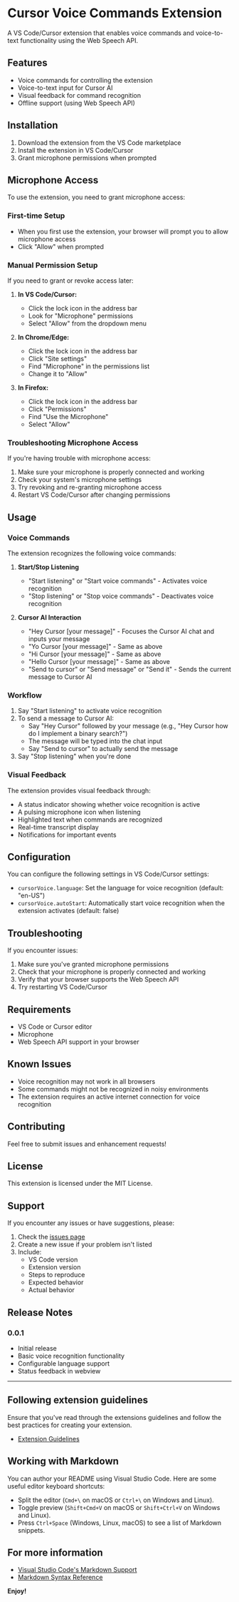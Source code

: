 # Cursor Voice Commands Extension

A VS Code/Cursor extension that enables voice commands and voice-to-text functionality using the Web Speech API.

## Features

- Voice commands for controlling the extension
- Voice-to-text input for Cursor AI
- Visual feedback for command recognition
- Offline support (using Web Speech API)

## Installation

1. Download the extension from the VS Code marketplace
2. Install the extension in VS Code/Cursor
3. Grant microphone permissions when prompted

## Microphone Access

To use the extension, you need to grant microphone access:

### First-time Setup
- When you first use the extension, your browser will prompt you to allow microphone access
- Click "Allow" when prompted

### Manual Permission Setup
If you need to grant or revoke access later:

1. **In VS Code/Cursor:**
   - Click the lock icon in the address bar
   - Look for "Microphone" permissions
   - Select "Allow" from the dropdown menu

2. **In Chrome/Edge:**
   - Click the lock icon in the address bar
   - Click "Site settings"
   - Find "Microphone" in the permissions list
   - Change it to "Allow"

3. **In Firefox:**
   - Click the lock icon in the address bar
   - Click "Permissions"
   - Find "Use the Microphone"
   - Select "Allow"

### Troubleshooting Microphone Access
If you're having trouble with microphone access:
1. Make sure your microphone is properly connected and working
2. Check your system's microphone settings
3. Try revoking and re-granting microphone access
4. Restart VS Code/Cursor after changing permissions

## Usage

### Voice Commands

The extension recognizes the following voice commands:

1. **Start/Stop Listening**
   - "Start listening" or "Start voice commands" - Activates voice recognition
   - "Stop listening" or "Stop voice commands" - Deactivates voice recognition

2. **Cursor AI Interaction**
   - "Hey Cursor [your message]" - Focuses the Cursor AI chat and inputs your message
   - "Yo Cursor [your message]" - Same as above
   - "Hi Cursor [your message]" - Same as above
   - "Hello Cursor [your message]" - Same as above
   - "Send to cursor" or "Send message" or "Send it" - Sends the current message to Cursor AI

### Workflow

1. Say "Start listening" to activate voice recognition
2. To send a message to Cursor AI:
   - Say "Hey Cursor" followed by your message (e.g., "Hey Cursor how do I implement a binary search?")
   - The message will be typed into the chat input
   - Say "Send to cursor" to actually send the message
3. Say "Stop listening" when you're done

### Visual Feedback

The extension provides visual feedback through:
- A status indicator showing whether voice recognition is active
- A pulsing microphone icon when listening
- Highlighted text when commands are recognized
- Real-time transcript display
- Notifications for important events

## Configuration

You can configure the following settings in VS Code/Cursor settings:

- `cursorVoice.language`: Set the language for voice recognition (default: "en-US")
- `cursorVoice.autoStart`: Automatically start voice recognition when the extension activates (default: false)

## Troubleshooting

If you encounter issues:
1. Make sure you've granted microphone permissions
2. Check that your microphone is properly connected and working
3. Verify that your browser supports the Web Speech API
4. Try restarting VS Code/Cursor

## Requirements

- VS Code or Cursor editor
- Microphone
- Web Speech API support in your browser

## Known Issues

- Voice recognition may not work in all browsers
- Some commands might not be recognized in noisy environments
- The extension requires an active internet connection for voice recognition

## Contributing

Feel free to submit issues and enhancement requests!

## License

This extension is licensed under the MIT License.

## Support

If you encounter any issues or have suggestions, please:
1. Check the [issues page](https://github.com/Gem_of_Wonder/cursor-voice-attempt-3/issues)
2. Create a new issue if your problem isn't listed
3. Include:
   - VS Code version
   - Extension version
   - Steps to reproduce
   - Expected behavior
   - Actual behavior

## Release Notes

### 0.0.1
- Initial release
- Basic voice recognition functionality
- Configurable language support
- Status feedback in webview

---

## Following extension guidelines

Ensure that you've read through the extensions guidelines and follow the best practices for creating your extension.

* [Extension Guidelines](https://code.visualstudio.com/api/references/extension-guidelines)

## Working with Markdown

You can author your README using Visual Studio Code. Here are some useful editor keyboard shortcuts:

* Split the editor (`Cmd+\` on macOS or `Ctrl+\` on Windows and Linux).
* Toggle preview (`Shift+Cmd+V` on macOS or `Shift+Ctrl+V` on Windows and Linux).
* Press `Ctrl+Space` (Windows, Linux, macOS) to see a list of Markdown snippets.

## For more information

* [Visual Studio Code's Markdown Support](http://code.visualstudio.com/docs/languages/markdown)
* [Markdown Syntax Reference](https://help.github.com/articles/markdown-basics/)

**Enjoy!**
